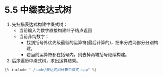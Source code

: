 # 5.5 中缀表达式树

1. 先扫描表达式构建中缀式树：
    - 当前输入为数字直接构建叶子结点返回
    - 当前非纯数字：
        - 找到括号外优先级最低的运算符(最后计算的)，把串分成两部分分别构建。
        - 若当前运算符都在括号内，则去掉两端括号继续构建。
2. 后序遍历中缀式树，求出运算结果。

```cpp
{% include "./code/表达式树计算中缀式.cpp" %}
```
